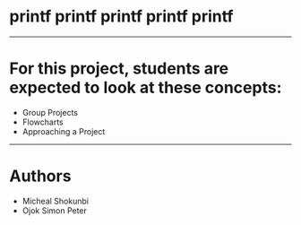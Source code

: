 # printf printf printf printf printf

<hr>

# For this project, students are expected to look at these concepts:

* Group Projects
* Flowcharts
* Approaching a Project

<hr>

# Authors

* Micheal Shokunbi
* Ojok Simon Peter

